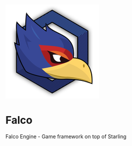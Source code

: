 ![](https://raw.githubusercontent.com/nachoverdon/Falco/master/logo/falco_256.png)

# Falco
Falco Engine - Game framework on top of Starling
